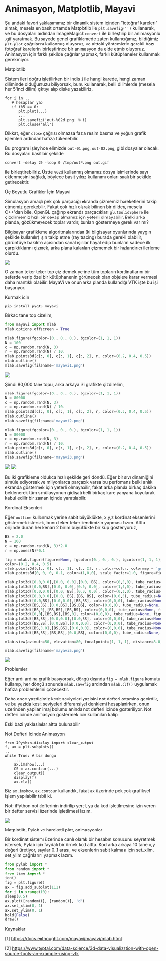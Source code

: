 # Animasyon, Matplotlib, Mayavi

Şu andaki favori yaklaşımımız bir dinamik sistem içinden "fotoğraf
kareleri" almak, mesela en basit ortamda Matplotlib ile
`plt.savefig('')` kullanarak, ve bu dosyaları ardından İmageMagick
`convert` ile birleştirip bir animasyonlu .gif yaratmak. Bu sayede
genel grafiklemede zaten kullandığımız, bildiğimiz `plt.plot`
çağrılarını kullanmış oluyoruz, ve alttaki yöntemlerle gerekli bazı
fotoğraf karelerini birleştirince bir anımasyon da elde etmiş
oluyoruz. Animasyon için farklı şekilde çağrılar yapmak, farklı
kütüphaneler kullanmak gerekmiyor.

Matplotlib

Sistem ileri doğru işletilirken bir indis `i` ile hangi karede, hangi
zaman diliminde olduğumuzu biliyorsak, bunu kullanarak, belli dilimlerde
(mesela her 5'inci dilim) çıktıyı alıp diske yazabiliriz,

```
for i in ..
   # hesaplar yap
   if i%5 == 0:
      plt.plot(...)
      ...
      plt.savefig('out-%02d.png' % i)
      plt.close('all')
```

Dikkat, eğer `close` çağrısı olmazsa fazla resim basma ve yoğun grafik
işlemleri ardindan hafıza tükenebilir.

Bu program işleyince elimizde `out-01.png`, `out-02.png`, gibi dosyalar
olacak. Bu dosyaları basit bir şekilde

```
convert -delay 20 -loop 0 /tmp/out*.png out.gif
```

ile birleştirebiliriz. Üstte `%02d` kullanmış olmamız dosya
isimlerinde sayı eklenmesini sağladı, böylece basit yıldız kullanımı
onları sıralı bir şekilde getirecektir. 

Üç Boyutlu Grafikler İçin Mayavi

Simulasyon amaçlı pek çok parçacığı ekranda çizmemiz hareketlerini
takip etmemiz gerekebilir. Fakat çok hızlı olarak bilinen bir dilden,
mesela C++'dan bile, OpenGL çağırıp ekranda parçacıkları
`glutSolidSphere` ile çizdirmemiz hızlı bir cevap almamız için yeterli
olmayabilir. Belki arka planda, gözükmeyecek toplar vardır, bunları
göstermeye gerek var mı?

Bilgisayar grafikleme algoritmalarından (ki bilgisayar oyunlarında
yaygın şekilde kullanılır) ışın takip etme (ray tracing) burada
gerekli olabilir, görüntüye bakılma açısından sanal ışınlar hayal edip
bunların sadece ilk çarpıktıklarını çizmek, arka plana kalanları
çizmemek bir hızlandırıcı ilerleme olurdu.

![](mayavi4.png)

O zaman teker teker top çiz demek yerine tüm topların kordinatlarını
bir seferde verip özel bir kütüphanenin görünecek olan objelere karar
vermesi daha mantıklı olabilir. MayaVi ve onun arka planda kullandığı
VTK işte bu işi başarıyor.

Kurmak icin

```
pip install pyqt5 mayavi
```

Birkac tane top cizelim,

```python
from mayavi import mlab
mlab.options.offscreen = True
```

```python
mlab.figure(fgcolor=(0., 0., 0.), bgcolor=(1, 1, 1))
N = 100
c = np.random.rand(N, 3)
r = np.random.rand(N) / 10.
mlab.points3d(c[:, 0], c[:, 1], c[:, 2], r, color=(0.2, 0.4, 0.5))
mlab.outline()
mlab.savefig(filename='mayavi1.png')
```

![](mayavi1.png)


Şimdi 80,000 tane topu, arka arkaya iki grafikte çizdirelim,


```python
mlab.figure(fgcolor=(0., 0., 0.), bgcolor=(1, 1, 1))
N = 80000
c = np.random.rand(N, 3)
r = np.random.rand(N) / 10.
mlab.points3d(c[:, 0], c[:, 1], c[:, 2], r, color=(0.2, 0.4, 0.5))
mlab.outline()
mlab.savefig(filename='mayavi2.png')

mlab.figure(fgcolor=(0., 0., 0.), bgcolor=(1, 1, 1))
N = 80000
c = np.random.rand(N, 3)
r = np.random.rand(N) / 10.
mlab.points3d(c[:, 0], c[:, 1], c[:, 2], r, color=(0.2, 0.4, 0.5))
mlab.outline()
mlab.savefig(filename='mayavi3.png')
```

![](mayavi2.png)
![](mayavi3.png)

Bu iki grafikleme oldukca hızlı şekilde geri döndü. Eğer bir sıvı
dinamiğini simüle ediyorsak ve milyonlarca parçacık varsa bu perfomans
belki anlık ekranda göstermek için yeterli olmayabilir, fakat arka
planda birkaç dakika beklenerek tüm simülasyonun gidişatı belli birkaç
kare yanyana koyularak kabul edilir bir zaman içinde yaratılabilir.

Kordinat Eksenleri

Eğer `outline` kullanmak yerine sabit büyüklükte, x,y,z kordinat
eksenlerini göstermek istersek, bunu teker teker kendimizin yapması
lazım. Altta orijinde duran her kenarı 2 birim büyüklükte bir küp
gösteriyoruz,

```python
BS = 2.0
N = 100
c = np.random.rand(N, 3)*2.0
r = np.ones(N)*0.1

fig = mlab.figure(figure=None, fgcolor=(0., 0., 0.), bgcolor=(1, 1, 1), engine=None)
color=(0.2, 0.4, 0.5)
mlab.points3d(c[:, 0], c[:, 1], c[:, 2], r, color=color, colormap = 'gnuplot', scale_factor=1, figure=fig)
mlab.points3d(0, 0, 0, 0.1, color=(1,0,0), scale_factor=1.0, figure=fig)

mlab.plot3d([0.0,0.0],[0.0, 0.0],[0.0, BS], color=(0,0,0), tube_radius=None, figure=fig)
mlab.plot3d([0.0,BS],[0.0, 0.0],[0.0, 0.0], color=(1,0,0), tube_radius=None, figure=fig)
mlab.plot3d([0.0,0.0],[0.0, BS],[0.0, 0.0], color=(0,1,0), tube_radius=None, figure=fig)
mlab.plot3d([0.0,0.0],[0.0, BS],[BS, BS], color=(0,0,0), tube_radius=None, figure=fig)
mlab.plot3d([0.0,BS],[0.0,0.0],[BS,BS], color=(0,0,0), tube_radius=None, figure=fig)
mlab.plot3d([BS,BS],[0.0,BS],[BS,BS], color=(0,0,0), tube_radius=None, figure=fig)
mlab.plot3d([BS,0],[BS,BS],[BS,BS], color=(0,0,0), tube_radius=None, figure=fig)
mlab.plot3d([0,0],[BS,BS],[BS,0], color=(0,0,0), tube_radius=None, figure=fig)
mlab.plot3d([BS,BS],[0.0,0.0],[0.0,BS], color=(0,0,0), tube_radius=None, figure=fig)
mlab.plot3d([BS,BS],[0.0,BS],[0.0,0.0], color=(0,0,0), tube_radius=None, figure=fig)
mlab.plot3d([BS,0.0],[BS,BS],[0.0,0.0], color=(0,0,0), tube_radius=None, figure=fig)
mlab.plot3d([BS,BS],[BS,BS],[0.0,BS], color=(0,0,0), tube_radius=None, figure=fig)

mlab.view(azimuth=50, elevation=80, focalpoint=[1, 1, 1], distance=8.0, figure=fig)

mlab.savefig(filename='mayavi5.png')
```

![](mayavi5.png)

Problemler

Eğer ardı ardına grafik basıyorsak, döngü dışında `fig = mlab.figure`
komutu kullanıp, her döngü sonunda `mlab.savefig` ardından
`mlab.clf()` uygulamak hafıza problemlerini çözecektir. 

Daha once yazdigimiz kesit seviyeleri yazisini not defteri ortamina
gecirdik, ve bu yazida kesit seviyeleri diferansiyel denklemi
hesaplanirken, onun uzerinden yapilan imaj bolumu aninda not defteri
icinde gosteriliyor. Not defteri icinde animasyon gostermek icin
kullanilan kalip

Eski bazi yaklasimlar altta bulunabilir

Not Defteri Icinde Animasyon

```
from IPython.display import clear_output
f, ax = plt.subplots()
..
while True: # bir dongu
    ...
    ax.imshow(...)
    CS = ax.contour(...)
    clear_output()
    display(f)
    ax.cla()
```

Biz `ax.imshow`, `ax.contour` kullandık, fakat `ax` üzerinde pek çok
grafiksel işlem yapılabilir tabii ki.

Not: iPython not defterinin indirilip yerel, ya da kod işletilmesine
izin veren bir defter servisi üzerinde işletilmesi lazım.

![](Screenshotfrom2013-02-01105757.png)

Matplotlib, Pylab ve hareketli plot, animasyonlar

Bir kordinat sistemı üzerinde canlı olarak bir hesabın sonucunu
seyretmek istersek, Pylab için faydalı bir örnek kod altta. Kod arka
arkaya 10 tane x,y değeri üretiyor, sayılar 0..1 arası, ve eksenlerin
sabit kalması için set_xlim, set_ylim çağrılarını yapmak lazım.

```python
from pylab import *
from random import *
from time import *
ion()
fig = plt.figure()
ax = fig.add_subplot(111)
for i in xrange(10):
sleep(0.5)
ax.plot([random()], [random()], 'd')
ax.set_xlim(0, 1)
ax.set_ylim(0, 1)
hold(False)
draw()
```

Kaynaklar

[1] https://docs.enthought.com/mayavi/mayavi/mlab.html

[2] https://www.toptal.com/data-science/3d-data-visualization-with-open-source-tools-an-example-using-vtk




